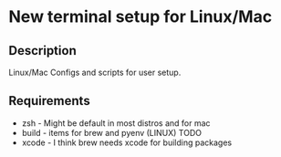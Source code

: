 # New terminal setup for Linux/Mac

## Description

Linux/Mac Configs and scripts for user setup.

## Requirements

* zsh - Might be default in most distros and for mac
* build - items for brew and pyenv (LINUX) TODO
* xcode - I think brew needs xcode for building packages

